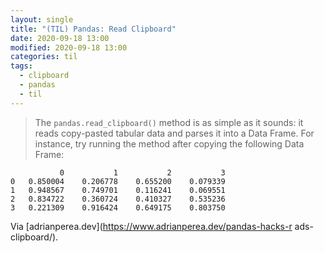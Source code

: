 ```yaml
---
layout: single
title: "(TIL) Pandas: Read Clipboard"
date: 2020-09-18 13:00
modified: 2020-09-18 13:00
categories: til
tags:
  - clipboard
  - pandas
  - til
---
```


> The `pandas.read_clipboard()` method is as simple as it sounds:
it reads copy-pasted tabular data and parses it into a Data Frame.
For instance, try running the method after copying the following Data Frame:

```
           0	       1	       2	       3
0	0.850004	0.206778	0.655200	0.079339
1	0.948567	0.749701	0.116241	0.069551
2	0.834722	0.360724	0.410327	0.535236
3	0.221309	0.916424	0.649175	0.803750
```

Via [adrianperea.dev](https://www.adrianperea.dev/pandas-hacks-r ads-clipboard/).
